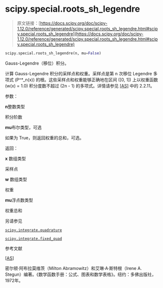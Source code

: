 # scipy.special.roots_sh_legendre

> 原文链接：[https://docs.scipy.org/doc/scipy-1.12.0/reference/generated/scipy.special.roots_sh_legendre.html#scipy.special.roots_sh_legendre](https://docs.scipy.org/doc/scipy-1.12.0/reference/generated/scipy.special.roots_sh_legendre.html#scipy.special.roots_sh_legendre)

```py
scipy.special.roots_sh_legendre(n, mu=False)
```

Gauss-Legendre（移位）积分。

计算 Gauss-Legendre 积分的采样点和权重。采样点是第 n 次移位 Legendre 多项式 \(P^*_n(x)\) 的根。这些采样点和权重能够正确地在区间 \([0, 1]\) 上以权重函数 \(w(x) = 1.0\) 积分度数不超过 \(2n - 1\) 的多项式。详情请参见 [[AS]](#r6fffa3e22e97-as) 中的 2.2.11。

参数：

**n**整数类型

积分阶数

**mu**布尔类型，可选

如果为 True，则返回权重的总和，可选。

返回：

**x** 数组类型

采样点

**w** 数组类型

权重

**mu**浮点数类型

权重总和

另请参见

[`scipy.integrate.quadrature`](scipy.integrate.quadrature.html#scipy.integrate.quadrature "scipy.integrate.quadrature")

[`scipy.integrate.fixed_quad`](scipy.integrate.fixed_quad.html#scipy.integrate.fixed_quad "scipy.integrate.fixed_quad")

参考文献

[[AS](#id1)]

密尔顿·阿布拉莫维茨（Milton Abramowitz）和艾琳·A·斯特根（Irene A. Stegun）编著。《数学函数手册：公式、图表和数学表格》。纽约：多佛出版社，1972年。
